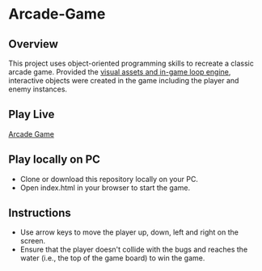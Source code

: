 # Arcade-Game

## Overview
This project uses object-oriented programming skills to recreate a classic arcade game. Provided the [visual assets and in-game loop engine](https://github.com/udacity/frontend-nanodegree-arcade-game), interactive objects were created in the game including the player and enemy instances.

## Play Live
[Arcade Game](https://amarjeetsingh1999.github.io/Arcade-Game/)

## Play locally on PC
* Clone or download this repository locally on your PC.
* Open index.html in your browser to start the game.

## Instructions
* Use arrow keys to move the player up, down, left and right on the screen.
* Ensure that the player doesn't collide with the bugs and reaches the water (i.e., the top of the game board) to win the game.
